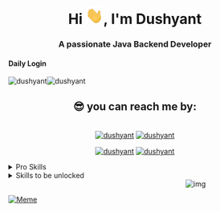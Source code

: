 <div align="center">
<h1 align="center">Hi <img width="35" src="https://github.com/1999AZZAR/1999AZZAR/blob/main/resources/img/waving.gif">, I'm Dushyant</h1>
<h3 align="center">A passionate Java Backend Developer</h3>
    <h4 align="left">Daily Login </h4>
    <a href="https://instagram.com/kya.yaar.dushyant/" target="blank"><img align="left"
         src="https://img.shields.io/badge/-Instagram-blue"
         alt="dushyant" height="30"/></a>
      <a href="https://leetcode.com/daksh919/" target="blank"><img align="left"
         src="https://img.shields.io/badge/-Leetcode-red"
         alt="dushyant" height="30"/></a>
</div>
<br>
<div>
    <h2 align="center">😎 you can reach me by:</h2>
    <p align="center">
      <br/>
      <a href="https://www.linkedin.com/in/dushyantsuthar/" target="blank"><img align="center"
         src="https://img.shields.io/badge/linkedin-%231DA1F2.svg?style=for-the-badge&logo=linkedin&logoColor=white"
         alt="dushyant" height="30"/></a>
      <a href="https://mailto:daksh919@gmail.com" target="blank"><img align="center"
         src="https://img.shields.io/badge/gmail-EA4335.svg?style=for-the-badge&logo=gmail&logoColor=white"
         alt="dushyant" height="30"/></a>
    </p>
  <p align="center">
      <a href="https://instagram.com/kya.yaar.dushyant/" target="blank"><img align="center"
         src="https://img.shields.io/badge/instagram-%23E4405F.svg?style=for-the-badge&logo=Instagram&logoColor=white"
         alt="dushyant" height="30"/></a>
      <a href="https://wa.me/+919024434446" target="blank"><img align="center"
         src="https://img.shields.io/badge/whatsapp-4B7F1.svg?style=for-the-badge&logo=whatsapp&logoColor=white"
         alt="dushyant" height="30"/></a>
      <br>
    </p>
</div>

<details>
     <summary>Pro Skills</summary>
      <div>
  <samp>
    <ul>
       <li>Core Java</li>
       <li>Spring</li>
       <li>Spring Boot</li>
       <li>Spring MVC</li>
       <li>Hibernate</li>
       <li>Java Persistence API</li>
       <li>Data Structure and Algorithm</li>
    </ul>
  </samp>
</div>
</details>
<details>
     <summary>Skills to be unlocked</summary>
      <div>
  <samp>
       <ul>
       <li>Microservices</li>
       <li>System Designs</li>
       <li>Operating System</li>
    </ul>
  </samp>
</div>
</details>


<img src="https://c.tenor.com/whgQwNlVvNkAAAAi/xero-code.gif" alt="img" width="30%" align="right"/>
  
 <br>

<a href="https://github.com/techytushar/random-memer"><img src='https://random-memer.herokuapp.com/' title="Meme" height="400"></a>
